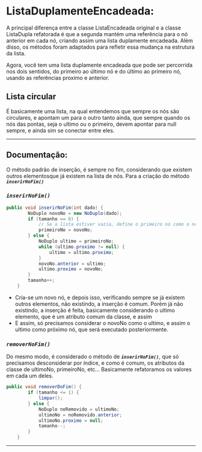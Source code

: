 # ListaDuplamenteEncadeada:

A principal diferença entre a classe ListaEncadeada original e a classe ListaDupla refatorada é que a segunda mantém uma referência para o nó anterior em cada nó, criando assim uma lista duplamente encadeada. Além disso, os métodos foram adaptados para refletir essa mudança na estrutura da lista.

Agora, você tem uma lista duplamente encadeada que pode ser percorrida nos dois sentidos, do primeiro ao último nó e do último ao primeiro nó, usando as referências proximo e anterior.

## Lista circular

É basicamente uma lista, na qual entendemos que sempre os nós são circulares, e apontam um para o outro
tanto ainda, que sempre quando os nós das pontas, seja o ultimo ou o primeiro, devem apontar para null sempre, e ainda sim
se conectar entre eles.

---

## Documentação:

O método padrão de inserção, é sempre no fim, considerando que existem outros elementosque já existem na lista de nós.
Para a criação do método ***``inserirNoFim()``***

### ***``inserirNoFim()``***
````java
public void inserirNoFim(int dado) {
        NoDuplo novoNo = new NoDuplo(dado);
        if (tamanho == 0) {
            // Se a lista estiver vazia, define o primeiro nó como o novo nó.
            primeiroNo = novoNo;
        } else {
            NoDuplo ultimo = primeiroNo;
            while (ultimo.proximo != null) {
                ultimo = ultimo.proximo;
            }
            novoNo.anterior = ultimo;
            ultimo.proximo = novoNo;
        }
        tamanho++;
    }
````

- Cria-se um novo nó, e depois isso, verificando sempre se já existem outros elementos, não existindo, a inserção é comum.
Porém já não existindo, a inserção é feita, basicamente considerando o ultimo elemento, que é um atributo comum da classe, e assim
- E assim, só precisamos considerar o novoNo como o ultimo, e assim o ultimo como próximo nó, que será executado posteriormente.

### ***``removerNoFim()``***

Do mesmo modo, é considerado o método de ***``inserirNoFim()``***, que só precisamos desconsiderar por índice, e como é comum, os atributos
da classe de ultimoNo, primeiroNo, etc... Basicamente refatoramos os valores em cada um deles.

````java
public void removerDoFim() {
        if (tamanho <= 1) {
            limpar();
        } else {
            NoDuplo noRemovido = ultimoNo;
            ultimoNo = noRemovido.anterior;
            ultimoNo.proximo = null;
            tamanho--;
        }
    }
````

---
